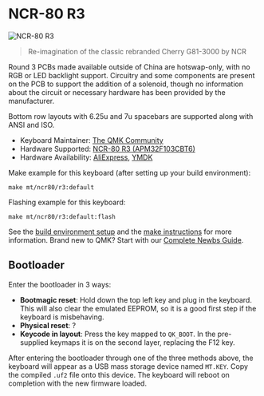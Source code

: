 # NCR-80 R3

![NCR-80 R3]()

> Re-imagination of the classic rebranded Cherry G81-3000 by NCR

Round 3 PCBs made available outside of China are hotswap-only, with no RGB or LED backlight support. Circuitry and some components are present on the PCB to support the addition of a solenoid, though no information about the circuit or necessary hardware has been provided by the manufacturer.

Bottom row layouts with 6.25u and 7u spacebars are supported along with ANSI and ISO.

* Keyboard Maintainer: [The QMK Community](https://github.com/qmk)
* Hardware Supported: [NCR-80 R3 (APM32F103CBT6)](https://www.aliexpress.com/item/3256804856662074.html)
* Hardware Availability: [AliExpress](https://www.aliexpress.com/i/3256804629840294.html), [YMDK](https://ymdkey.com/products/ncr-80-ncr80-r3-vintage-mechanical-keyboard-kit-ansi-iso-tkl-hotswap-via-supported)

Make example for this keyboard (after setting up your build environment):

    make mt/ncr80/r3:default

Flashing example for this keyboard:

    make mt/ncr80/r3:default:flash

See the [build environment setup](https://docs.qmk.fm/#/getting_started_build_tools) and the [make instructions](https://docs.qmk.fm/#/getting_started_make_guide) for more information. Brand new to QMK? Start with our [Complete Newbs Guide](https://docs.qmk.fm/#/newbs).

## Bootloader

Enter the bootloader in 3 ways:

* **Bootmagic reset**: Hold down the top left key and plug in the keyboard. This will also clear the emulated EEPROM, so it is a good first step if the keyboard is misbehaving.
* **Physical reset**: ?
* **Keycode in layout**: Press the key mapped to `QK_BOOT`. In the pre-supplied keymaps it is on the second layer, replacing the F12 key.

After entering the bootloader through one of the three methods above, the keyboard will appear as a USB mass storage device named `MT.KEY`. Copy the compiled `.uf2` file onto this device. The keyboard will reboot on completion with the new firmware loaded.
